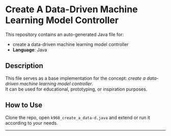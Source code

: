 # Create A Data-Driven Machine Learning Model Controller

This repository contains an auto-generated Java file for:

- create a data-driven machine learning model controller
- **Language**: Java

## Description

This file serves as a base implementation for the concept: *create a data-driven machine learning model controller*.  
It can be used for educational, prototyping, or inspiration purposes.

## How to Use

Clone the repo, open `k960_create_a_data-d.java` and extend or run it according to your needs.

---


